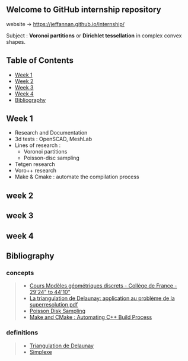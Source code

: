 ## Welcome to GitHub internship repository
website -> https://jeffannan.github.io/internship/

Subject : **Voronoi partitions** or **Dirichlet tessellation** in complex convex shapes.

## Table of Contents 
* [Week 1](#Week-1)
* [Week 2](#Week-2)
* [Week 3](#Week-3)
* [Week 4](#Week-4)
* [Bibliography](#Bibliography)

## Week 1
* Research and Documentation
* 3d tests : OpenSCAD, MeshLab
* Lines of research : 
    * Voronoi partitions 
    * Poisson-disc sampling 
* Tetgen research
* Voro++ research
* Make & Cmake : automate the compilation process

## week 2
## week 3
## week 4
## Bibliography
### concepts
> * <a href="https://www.college-de-france.fr/site/jean-daniel-boissonnat/course-2017-03-29-17h00.htm" target="_blank">Cours Modèles géométriques discrets - Collège de France - 29'24" to 44'10"</a>
> * <a href="http://www.tsi.telecom-paristech.fr/pages/enseignement/ressources/beti/delaunay/delaunay_imprimable.pdf" target="_blank">La triangulation de Delaunay: application au problème de la superresolution pdf</a>
> * <a href="http://www.cemyuksel.com/cyCodeBase/soln/poisson_disk_sampling.html" target="_blank">Poisson Disk Sampling</a>
> * <a href="https://medium.com/coding-blocks/make-and-cmake-automating-c-build-process-900f569a75db" target="_blank">Make and CMake : Automating C++ Build Process</a>
### definitions
> * <a href="https://fr.wikipedia.org/wiki/Triangulation_de_Delaunay" target="_blank">Triangulation de Delaunay</a>
> * <a href="https://fr.wikipedia.org/wiki/Simplexe" target="_blank">Simplexe</a>


 

